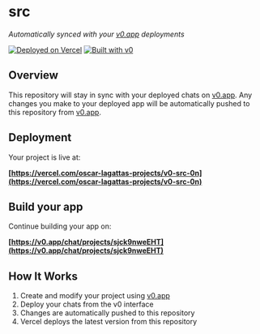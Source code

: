 # src

*Automatically synced with your [v0.app](https://v0.app) deployments*

[![Deployed on Vercel](https://img.shields.io/badge/Deployed%20on-Vercel-black?style=for-the-badge&logo=vercel)](https://vercel.com/oscar-lagattas-projects/v0-src-0n)
[![Built with v0](https://img.shields.io/badge/Built%20with-v0.app-black?style=for-the-badge)](https://v0.app/chat/projects/sjck9nweEHT)

## Overview

This repository will stay in sync with your deployed chats on [v0.app](https://v0.app).
Any changes you make to your deployed app will be automatically pushed to this repository from [v0.app](https://v0.app).

## Deployment

Your project is live at:

**[https://vercel.com/oscar-lagattas-projects/v0-src-0n](https://vercel.com/oscar-lagattas-projects/v0-src-0n)**

## Build your app

Continue building your app on:

**[https://v0.app/chat/projects/sjck9nweEHT](https://v0.app/chat/projects/sjck9nweEHT)**

## How It Works

1. Create and modify your project using [v0.app](https://v0.app)
2. Deploy your chats from the v0 interface
3. Changes are automatically pushed to this repository
4. Vercel deploys the latest version from this repository